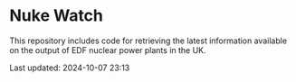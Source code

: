 # Nuke Watch

This repository includes code for retrieving the latest information available on the output of EDF nuclear power plants in the UK.

Last updated: 2024-10-07 23:13